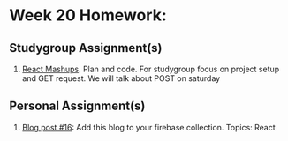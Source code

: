 # Week 20 Homework:

## Studygroup Assignment(s)
1. [React Mashups](https://github.com/nss-nightclass-projects/react-mashups).  Plan and code.  For studygroup focus on project setup and GET request.  We will talk about POST on saturday


## Personal Assignment(s)
1. [Blog post #16](https://github.com/nss-nightclass-projects/homework/blob/master/blog.md):  Add this blog to your firebase collection.  Topics: React
